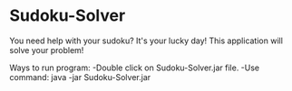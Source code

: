 # Sudoku-Solver
You need help with your sudoku? It's your lucky day! This application will solve your problem!

Ways to run program:
 -Double click on Sudoku-Solver.jar file.
 -Use command: java -jar Sudoku-Solver.jar
